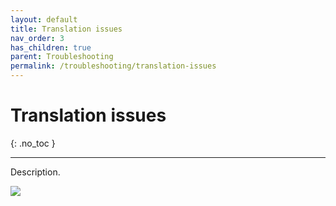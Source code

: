 ```yaml
---
layout: default
title: Translation issues
nav_order: 3
has_children: true
parent: Troubleshooting
permalink: /troubleshooting/translation-issues
---
```


# Translation issues
{: .no_toc }

---

Description.

![](/orderlord-help-kds/assets/images/kds/section_kitchen_history_1.png)